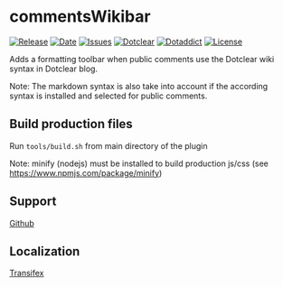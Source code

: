# commentsWikibar

[![Release](https://img.shields.io/github/v/release/franck-paul/commentsWikibar)](https://github.com/franck-paul/commentsWikibar/releases)
[![Date](https://img.shields.io/github/release-date/franck-paul/commentsWikibar)](https://github.com/franck-paul/commentsWikibar/releases)
[![Issues](https://img.shields.io/github/issues/franck-paul/commentsWikibar)](https://github.com/franck-paul/commentsWikibar/issues)
[![Dotclear](https://img.shields.io/badge/dotclear-v2.24-blue.svg)](https://fr.dotclear.org/download)
[![Dotaddict](https://img.shields.io/badge/dotaddict-official-green.svg)](https://plugins.dotaddict.org/dc2/details/commentsWikibar)
[![License](https://img.shields.io/github/license/franck-paul/commentsWikibar)](https://github.com/franck-paul/commentsWikibar/blob/master/LICENSE)

Adds a formatting toolbar when public comments use the Dotclear wiki syntax in Dotclear blog.

Note: The markdown syntax is also take into account if the according syntax is installed and selected for public comments.

## Build production files

Run `tools/build.sh` from main directory of the plugin

Note: minify (nodejs) must be installed to build production js/css (see <https://www.npmjs.com/package/minify>)

## Support

[Github](https://github.com/franck-paul/commentsWikibar)

## Localization

[Transifex](https://www.transifex.com/open-time/commentswikibar-dotclear-2-plugin/)
